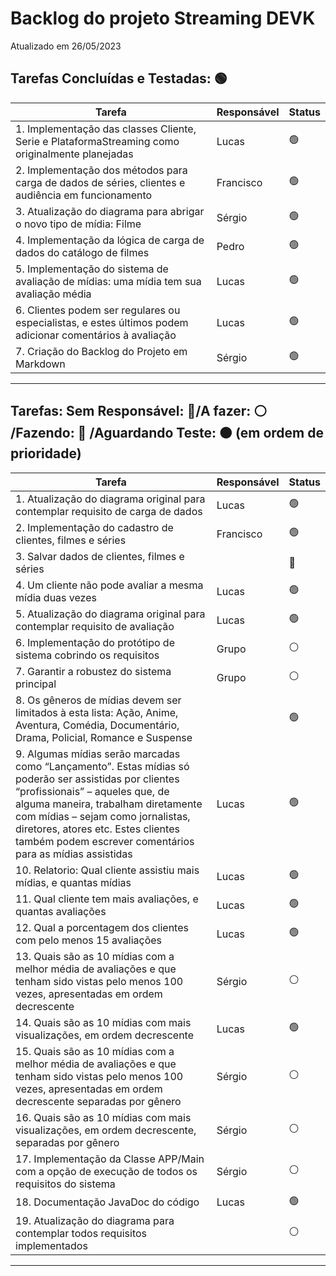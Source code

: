 # Backlog do projeto Streaming DEVK
Atualizado em 26/05/2023

## Tarefas Concluídas e Testadas: 🟢

| Tarefa      | Responsável | Status |
| ----------- | ----------- | ----------- |
| 1. Implementação das classes Cliente, Serie e PlataformaStreaming como originalmente planejadas   |   Lucas   |   🟢  |
| 2. Implementação dos métodos para carga de dados de séries, clientes e audiência em funcionamento |   Francisco   |   🟢 |
| 3. Atualização do diagrama para abrigar o novo tipo de mídia: Filme   |   Sérgio  |   🟢  |
| 4. Implementação da lógica de carga de dados do catálogo de filmes    |   Pedro   |   🟢  |
| 5. Implementação do sistema de avaliação de mídias: uma mídia tem sua avaliação média |   Lucas   |   🟢  |
| 6. Clientes podem ser regulares ou especialistas, e estes últimos podem adicionar comentários à avaliação |   Lucas   |   🟢 |
| 7. Criação do Backlog do Projeto em Markdown |   Sérgio   |   🟢  |
----

## Tarefas: Sem Responsável: 🔴/A fazer: ⚪ /Fazendo: 🔵 /Aguardando Teste: 🟠 (em ordem de prioridade)

| Tarefa      | Responsável | Status |
| ----------- | ----------- | ----------- |
| 1. Atualização do diagrama original para contemplar requisito de carga de dados   |   Lucas | 🟢  |
| 2. Implementação do cadastro de clientes, filmes e séries |   Francisco |   🟢 |
| 3. Salvar dados de clientes, filmes e séries  |   | 🔴 | 
| 4. Um cliente não pode avaliar a mesma mídia duas vezes   | Lucas | 🟢 |
| 5. Atualização do diagrama original para contemplar requisito de avaliação   |  Lucas  | 🟢 |
| 6. Implementação do protótipo de sistema cobrindo os requisitos   |   Grupo    | ⚪ |
| 7. Garantir a robustez do sistema principal   |   Grupo    | ⚪ |
| 8. Os gêneros de mídias devem ser limitados à esta lista: Ação, Anime, Aventura, Comédia, Documentário, Drama, Policial, Romance e Suspense      |  | 🟢 |
| 9. Algumas mídias serão marcadas como “Lançamento”. Estas mídias só poderão ser assistidas por clientes “profissionais” – aqueles que, de alguma maneira, trabalham diretamente com mídias – sejam como jornalistas, diretores, atores etc. Estes clientes também podem escrever comentários para as mídias assistidas   | Lucas   | 🟢 |
| 10. Relatorio: Qual cliente assistiu mais mídias, e quantas mídias | Lucas | 🟢 | 
| 11. Qual cliente tem mais avaliações, e quantas avaliações | Lucas | 🟢 | 
| 12. Qual a porcentagem dos clientes com pelo menos 15 avaliações | Lucas | 🟢 |
| 13. Quais são as 10 mídias com a melhor média de avaliações e que tenham sido vistas pelo menos 100 vezes, apresentadas em ordem decrescente | Sérgio  | ⚪ | 
| 14. Quais são as 10 mídias com mais visualizações, em ordem decrescente | Lucas | 🟢 |
| 15. Quais são as 10 mídias com a melhor média de avaliações e que tenham sido vistas pelo menos 100 vezes, apresentadas em ordem decrescente separadas por gênero | Sérgio  | ⚪ |
| 16. Quais são as 10 mídias com mais visualizações, em ordem decrescente, separadas por gênero | Sérgio  | ⚪ |
| 17. Implementação da Classe APP/Main com a opção de execução de todos os requisitos do sistema    | Sérgio  | ⚪ |
| 18. Documentação JavaDoc do código | Lucas | 🟢 |
| 19. Atualização do diagrama para contemplar todos requisitos implementados |  | ⚪ |
----



